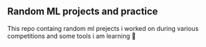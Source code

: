 ## Random ML projects and practice

This repo containg random ml prejects i worked on during various competitions and some tools i am learning :slightly_smiling_face:
